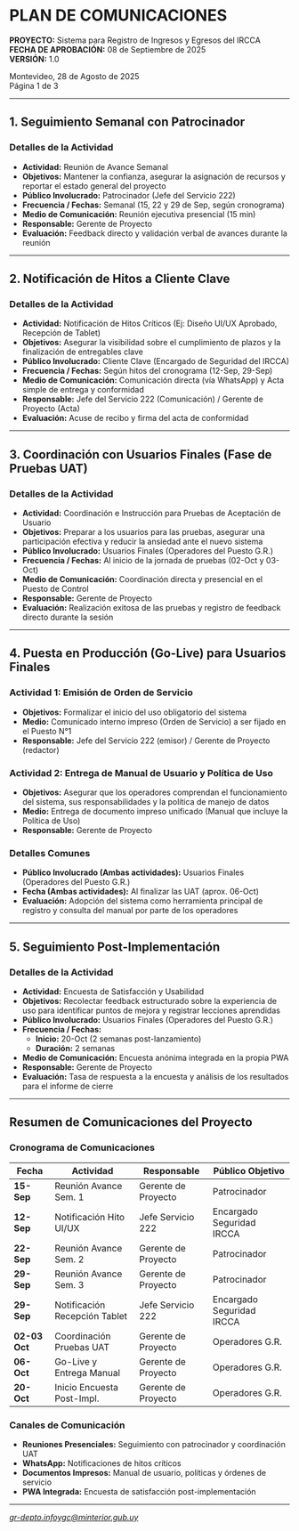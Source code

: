 # PLAN DE COMUNICACIONES

**PROYECTO:** Sistema para Registro de Ingresos y Egresos del IRCCA  
**FECHA DE APROBACIÓN:** 08 de Septiembre de 2025  
**VERSIÓN:** 1.0  

Montevideo, 28 de Agosto de 2025  
Página 1 de 3

---

## 1. Seguimiento Semanal con Patrocinador

### Detalles de la Actividad
- **Actividad:** Reunión de Avance Semanal
- **Objetivos:** Mantener la confianza, asegurar la asignación de recursos y reportar el estado general del proyecto
- **Público Involucrado:** Patrocinador (Jefe del Servicio 222)
- **Frecuencia / Fechas:** Semanal (15, 22 y 29 de Sep, según cronograma)
- **Medio de Comunicación:** Reunión ejecutiva presencial (15 min)
- **Responsable:** Gerente de Proyecto
- **Evaluación:** Feedback directo y validación verbal de avances durante la reunión

---

## 2. Notificación de Hitos a Cliente Clave

### Detalles de la Actividad
- **Actividad:** Notificación de Hitos Críticos (Ej: Diseño UI/UX Aprobado, Recepción de Tablet)
- **Objetivos:** Asegurar la visibilidad sobre el cumplimiento de plazos y la finalización de entregables clave
- **Público Involucrado:** Cliente Clave (Encargado de Seguridad del IRCCA)
- **Frecuencia / Fechas:** Según hitos del cronograma (12-Sep, 29-Sep)
- **Medio de Comunicación:** Comunicación directa (vía WhatsApp) y Acta simple de entrega y conformidad
- **Responsable:** Jefe del Servicio 222 (Comunicación) / Gerente de Proyecto (Acta)
- **Evaluación:** Acuse de recibo y firma del acta de conformidad

---

## 3. Coordinación con Usuarios Finales (Fase de Pruebas UAT)

### Detalles de la Actividad
- **Actividad:** Coordinación e Instrucción para Pruebas de Aceptación de Usuario
- **Objetivos:** Preparar a los usuarios para las pruebas, asegurar una participación efectiva y reducir la ansiedad ante el nuevo sistema
- **Público Involucrado:** Usuarios Finales (Operadores del Puesto G.R.)
- **Frecuencia / Fechas:** Al inicio de la jornada de pruebas (02-Oct y 03-Oct)
- **Medio de Comunicación:** Coordinación directa y presencial en el Puesto de Control
- **Responsable:** Gerente de Proyecto
- **Evaluación:** Realización exitosa de las pruebas y registro de feedback directo durante la sesión

---

## 4. Puesta en Producción (Go-Live) para Usuarios Finales

### Actividad 1: Emisión de Orden de Servicio
- **Objetivos:** Formalizar el inicio del uso obligatorio del sistema
- **Medio:** Comunicado interno impreso (Orden de Servicio) a ser fijado en el Puesto N°1
- **Responsable:** Jefe del Servicio 222 (emisor) / Gerente de Proyecto (redactor)

### Actividad 2: Entrega de Manual de Usuario y Política de Uso
- **Objetivos:** Asegurar que los operadores comprendan el funcionamiento del sistema, sus responsabilidades y la política de manejo de datos
- **Medio:** Entrega de documento impreso unificado (Manual que incluye la Política de Uso)
- **Responsable:** Gerente de Proyecto

### Detalles Comunes
- **Público Involucrado (Ambas actividades):** Usuarios Finales (Operadores del Puesto G.R.)
- **Fecha (Ambas actividades):** Al finalizar las UAT (aprox. 06-Oct)
- **Evaluación:** Adopción del sistema como herramienta principal de registro y consulta del manual por parte de los operadores

---

## 5. Seguimiento Post-Implementación

### Detalles de la Actividad
- **Actividad:** Encuesta de Satisfacción y Usabilidad
- **Objetivos:** Recolectar feedback estructurado sobre la experiencia de uso para identificar puntos de mejora y registrar lecciones aprendidas
- **Público Involucrado:** Usuarios Finales (Operadores del Puesto G.R.)
- **Frecuencia / Fechas:** 
  - **Inicio:** 20-Oct (2 semanas post-lanzamiento)
  - **Duración:** 2 semanas
- **Medio de Comunicación:** Encuesta anónima integrada en la propia PWA
- **Responsable:** Gerente de Proyecto
- **Evaluación:** Tasa de respuesta a la encuesta y análisis de los resultados para el informe de cierre

---

## Resumen de Comunicaciones del Proyecto

### Cronograma de Comunicaciones

| Fecha | Actividad | Responsable | Público Objetivo |
|-------|-----------|-------------|------------------|
| **15-Sep** | Reunión Avance Sem. 1 | Gerente de Proyecto | Patrocinador |
| **12-Sep** | Notificación Hito UI/UX | Jefe Servicio 222 | Encargado Seguridad IRCCA |
| **22-Sep** | Reunión Avance Sem. 2 | Gerente de Proyecto | Patrocinador |
| **29-Sep** | Reunión Avance Sem. 3 | Gerente de Proyecto | Patrocinador |
| **29-Sep** | Notificación Recepción Tablet | Jefe Servicio 222 | Encargado Seguridad IRCCA |
| **02-03 Oct** | Coordinación Pruebas UAT | Gerente de Proyecto | Operadores G.R. |
| **06-Oct** | Go-Live y Entrega Manual | Gerente de Proyecto | Operadores G.R. |
| **20-Oct** | Inicio Encuesta Post-Impl. | Gerente de Proyecto | Operadores G.R. |

### Canales de Comunicación
- **Reuniones Presenciales:** Seguimiento con patrocinador y coordinación UAT
- **WhatsApp:** Notificaciones de hitos críticos
- **Documentos Impresos:** Manual de usuario, políticas y órdenes de servicio
- **PWA Integrada:** Encuesta de satisfacción post-implementación

---

*gr-depto.infoygc@minterior.gub.uy*
